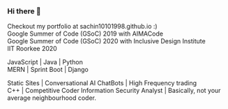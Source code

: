 ### Hi there 👋

Checkout my portfolio at sachin10101998.github.io :)<br>
Google Summer of Code (GSoC) 2019 with AIMACode <br>
Google Summer of Code (GSoC) 2020 with Inclusive Design Institute<br>
IIT Roorkee 2020<br>

JavaScript | Java | Python<br>
MERN | Sprint Boot | Django<br>

Static Sites |  Conversational AI ChatBots | High Frequency trading <br>
C++ | Competitive Coder
Information Security Analyst | Basically, not your average neighbourhood coder.<br>

